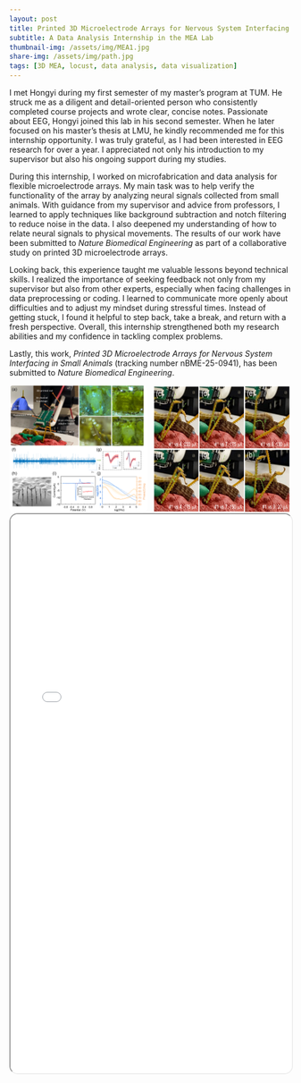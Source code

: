 ```yaml
---
layout: post
title: Printed 3D Microelectrode Arrays for Nervous System Interfacing in Small Animals
subtitle: A Data Analysis Internship in the MEA Lab
thumbnail-img: /assets/img/MEA1.jpg
share-img: /assets/img/path.jpg
tags: [3D MEA, locust, data analysis, data visualization]
---
```


I met Hongyi during my first semester of my master’s program at TUM. He struck me as a diligent and detail-oriented person who consistently completed course projects and wrote clear, concise notes. Passionate about EEG, Hongyi joined this lab in his second semester. When he later focused on his master’s thesis at LMU, he kindly recommended me for this internship opportunity. I was truly grateful, as I had been interested in EEG research for over a year. I appreciated not only his introduction to my supervisor but also his ongoing support during my studies.

During this internship, I worked on microfabrication and data analysis for flexible microelectrode arrays. My main task was to help verify the functionality of the array by analyzing neural signals collected from small animals. With guidance from my supervisor and advice from professors, I learned to apply techniques like background subtraction and notch filtering to reduce noise in the data. I also deepened my understanding of how to relate neural signals to physical movements. The results of our work have been submitted to *Nature Biomedical Engineering* as part of a collaborative study on printed 3D microelectrode arrays.

Looking back, this experience taught me valuable lessons beyond technical skills. I realized the importance of seeking feedback not only from my supervisor but also from other experts, especially when facing challenges in data preprocessing or coding. I learned to communicate more openly about difficulties and to adjust my mindset during stressful times. Instead of getting stuck, I found it helpful to step back, take a break, and return with a fresh perspective. Overall, this internship strengthened both my research abilities and my confidence in tackling complex problems.

Lastly, this work, *Printed 3D Microelectrode Arrays for Nervous System Interfacing in Small Animals* (tracking number nBME-25-0941), has been submitted to *Nature Biomedical Engineering*.

<div style="display: flex; gap: 10px;">
  <img src="/assets/img/MEA-experiment.png" alt="Experiment" style="width: 49%; border-radius: 8px;">
  <img src="/assets/img/MEA-result.jpg" alt="Experiment Result" style="width: 49%; border-radius: 8px;">
</div>

<iframe 
  src="/assets/pdf/FP essay_3D MEA.pdf" 
  width="100%" 
  height="1000px" 
  style="border-radius: 15px;">
</iframe>
